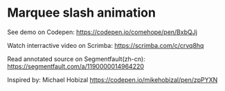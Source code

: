# Marquee slash animation

See demo on Codepen: https://codepen.io/comehope/pen/BxbQJj

Watch interractive video on Scrimba: https://scrimba.com/c/crvq8hq

Read annotated source on Segmentfault(zh-cn): https://segmentfault.com/a/1190000014964220

Inspired by: Michael Hobizal https://codepen.io/mikehobizal/pen/zpPYXN
